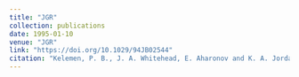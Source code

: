 ```yaml
---
title: "JGR"
collection: publications
date: 1995-01-10
venue: "JGR"
link: "https://doi.org/10.1029/94JB02544"
citation: "Kelemen, P. B., J. A. Whitehead, E. Aharonov and K. A. Jordahl.  Experiments on flow focusing in soluble porous media, with applications to melt extraction from the mantle.  <i>J.\ Geophys.\ Res.</i>, <b>100</b>, 475-496, 1995."
---
```

